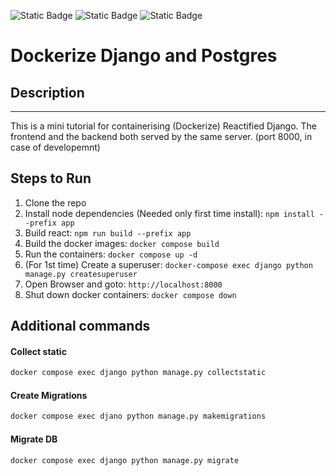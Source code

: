 ![Static Badge](https://img.shields.io/badge/Python-14354C?style=for-the-badge&logo=python&logoColor=white) ![Static Badge](https://img.shields.io/badge/Django-092E20?style=for-the-badge&logo=django&logoColor=white)
![Static Badge](https://img.shields.io/badge/React-20232A?style=for-the-badge&logo=react&logoColor=61DAFB)
# Dockerize Django and Postgres

## Description
-----------
This is a mini tutorial for containerising (Dockerize) Reactified Django.
The frontend and the backend both served by the same server. (port 8000, in case of developemnt)

## Steps to Run
1. Clone the repo
2. Install node dependencies (Needed only first time install):
`npm install --prefix app`
3. Build react: `npm run build --prefix app`
4. Build the docker images: `docker compose build`
5. Run the containers: `docker compose up -d`
6. (For 1st time) Create a superuser: `docker-compose exec django python manage.py createsuperuser`
7. Open Browser and goto: `http://localhost:8000`
8. Shut down docker containers: `docker compose down`


## Additional commands
#### Collect static

```bash
docker compose exec django python manage.py collectstatic
```

#### Create Migrations

```bash
docker compose exec djano python manage.py makemigrations
```

#### Migrate DB

```bash
docker compose exec django python manage.py migrate
```
